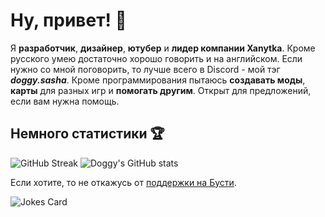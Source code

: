 # Ну, привет! 👋
  Я **разработчик**, **дизайнер**, **ютубер** и **лидер компании Xanytka**. Кроме русского умею достаточно хорошо говорить и на английском. Если нужно со мной поговорить, то лучше всего в Discord - мой тэг ***doggy.sasha***.
Кроме программирования пытаюсь **создавать моды**, **карты** для разных игр и **помогать другим**.
Открыт для предложений, если вам нужна помощь.
## Немного статистики 🏆
![GitHub Streak](https://github-readme-streak-stats.herokuapp.com/?user=DoggySasha)
![Doggy's GitHub stats](https://github-readme-stats.vercel.app/api?username=DoggySasha&theme=maroongold&show_icons=true)

Если хотите, то не откажусь от [поддержки на Бусти](https://boosty.to/doggy.sasha).

![Jokes Card](https://readme-jokes.vercel.app/api)

